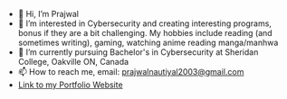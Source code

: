 - 👋 Hi, I’m Prajwal
- 👀 I’m interested in Cybersecurity and creating interesting programs, bonus if they are a bit challenging. My hobbies include reading (and sometimes writing), gaming, watching anime reading manga/manhwa
- 🌱 I’m currently pursuing Bachelor's in Cybersecurity at Sheridan College, Oakville ON, Canada
- 📫 How to reach me, email: prajwalnautiyal2003@gmail.com
- [Link to my Portfolio Website](https://prajwalna.github.io/)
<!---
PrajwalNa/PrajwalNa is a ✨ special ✨ repository because its `README.md` (this file) appears on your GitHub profile.
You can click the Preview link to take a look at your changes.
--->
